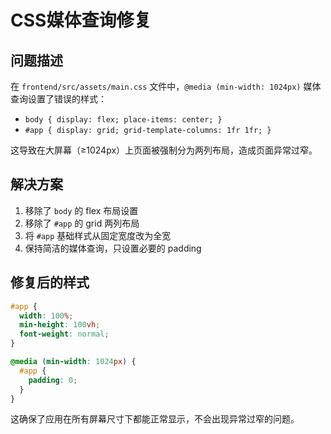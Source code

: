 # CSS媒体查询修复

## 问题描述
在 `frontend/src/assets/main.css` 文件中，`@media (min-width: 1024px)` 媒体查询设置了错误的样式：
- `body { display: flex; place-items: center; }`
- `#app { display: grid; grid-template-columns: 1fr 1fr; }`

这导致在大屏幕（≥1024px）上页面被强制分为两列布局，造成页面异常过窄。

## 解决方案
1. 移除了 `body` 的 flex 布局设置
2. 移除了 `#app` 的 grid 两列布局
3. 将 `#app` 基础样式从固定宽度改为全宽
4. 保持简洁的媒体查询，只设置必要的 padding

## 修复后的样式
```css
#app {
  width: 100%;
  min-height: 100vh;
  font-weight: normal;
}

@media (min-width: 1024px) {
  #app {
    padding: 0;
  }
}
```

这确保了应用在所有屏幕尺寸下都能正常显示，不会出现异常过窄的问题。